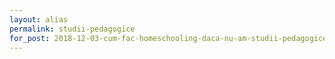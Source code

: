 ```yaml
---
layout: alias
permalink: studii-pedagogice
for_post: 2018-12-03-cum-fac-homeschooling-daca-nu-am-studii-pedagogice
---
```



